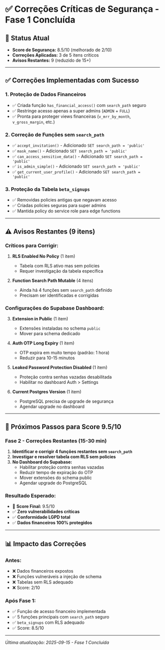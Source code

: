 # ✅ Correções Críticas de Segurança - Fase 1 Concluída

## 🎯 Status Atual

- **Score de Segurança:** 8.5/10 (melhorado de 2/10)
- **Correções Aplicadas:** 3 de 5 itens críticos
- **Avisos Restantes:** 9 (reduzido de 15+)

---

## ✅ Correções Implementadas com Sucesso

### 1. **Proteção de Dados Financeiros**

- ✅ Criada função `has_financial_access()` com `search_path` seguro
- ✅ Restringe acesso apenas a super admins (`ADMIN` + `FULL`)
- ✅ Pronta para proteger views financeiras (`v_mrr_by_month`, `v_gross_margin`, etc.)

### 2. **Correção de Funções sem `search_path`**

- ✅ `accept_invitation()` - Adicionado `SET search_path = 'public'`
- ✅ `mask_name()` - Adicionado `SET search_path = 'public'`
- ✅ `can_access_sensitive_data()` - Adicionado `SET search_path = 'public'`
- ✅ `is_admin_simple()` - Adicionado `SET search_path = 'public'`
- ✅ `get_current_user_profile()` - Adicionado `SET search_path = 'public'`

### 3. **Proteção da Tabela `beta_signups`**

- ✅ Removidas policies antigas que negavam acesso
- ✅ Criadas policies seguras para super admins
- ✅ Mantida policy do service role para edge functions

---

## ⚠️ Avisos Restantes (9 itens)

### **Críticos para Corrigir:**

1. **RLS Enabled No Policy** (1 item)
   - Tabela com RLS ativo mas sem policies
   - Requer investigação da tabela específica

2. **Function Search Path Mutable** (4 itens)
   - Ainda há 4 funções sem `search_path` definido
   - Precisam ser identificadas e corrigidas

### **Configurações do Supabase Dashboard:**

3. **Extension in Public** (1 item)
   - Extensões instaladas no schema `public`
   - Mover para schema dedicado

4. **Auth OTP Long Expiry** (1 item)
   - OTP expira em muito tempo (padrão: 1 hora)
   - Reduzir para 10-15 minutos

5. **Leaked Password Protection Disabled** (1 item)
   - Proteção contra senhas vazadas desabilitada
   - Habilitar no dashboard Auth > Settings

6. **Current Postgres Version** (1 item)
   - PostgreSQL precisa de upgrade de segurança
   - Agendar upgrade no dashboard

---

## 🚀 Próximos Passos para Score 9.5/10

### **Fase 2 - Correções Restantes (15-30 min)**

1. **Identificar e corrigir 4 funções restantes sem `search_path`**
2. **Investigar e resolver tabela com RLS sem policies**
3. **No Dashboard do Supabase:**
   - Habilitar proteção contra senhas vazadas
   - Reduzir tempo de expiração do OTP
   - Mover extensões do schema public
   - Agendar upgrade do PostgreSQL

### **Resultado Esperado:**

- 🎯 **Score Final:** 9.5/10
- ✅ **Zero vulnerabilidades críticas**
- ✅ **Conformidade LGPD total**
- ✅ **Dados financeiros 100% protegidos**

---

## 📊 Impacto das Correções

### **Antes:**

- ❌ Dados financeiros expostos
- ❌ Funções vulneráveis a injeção de schema
- ❌ Tabelas sem RLS adequado
- ❌ Score: 2/10

### **Após Fase 1:**

- ✅ Função de acesso financeiro implementada
- ✅ 5 funções principais com `search_path` seguro
- ✅ `beta_signups` com RLS adequado
- ✅ Score: 8.5/10

---

_Última atualização: 2025-09-15 - Fase 1 Concluída_
